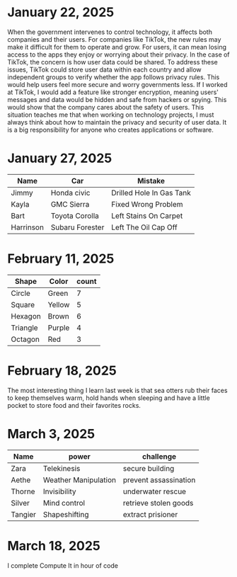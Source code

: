 # January 22, 2025 
When the government intervenes to control technology, it affects both companies and their users. For companies like TikTok, the new rules may make it difficult for them to operate and grow. For users, it can mean losing access to the apps they enjoy or worrying about their privacy. In the case of TikTok, the concern is how user data could be shared.
To address these issues, TikTok could store user data within each country and allow independent groups to verify whether the app follows privacy rules. This would help users feel more secure and worry governments less.
If I worked at TikTok, I would add a feature like stronger encryption, meaning users' messages and data would be hidden and safe from hackers or spying. This would show that the company cares about the safety of users.
This situation teaches me that when working on technology projects, I must always think about how to maintain the privacy and security of user data. It is a big responsibility for anyone who creates applications or software.
# January 27, 2025
| Name      | Car           | Mistake                  |
| --------- | ------------- | ------------------------ |
| Jimmy     | Honda civic   | Drilled Hole In Gas Tank |
| Kayla     | GMC Sierra    | Fixed Wrong Problem      |
|Bart       |Toyota Corolla | Left Stains On Carpet    |
| Harrinson |Subaru Forester| Left The Oil Cap Off     |
# February 11, 2025
| Shape     | Color    | count |
| --------- | -------- | ----- |
| Circle    | Green    |  7    |
| Square    | Yellow   |  5    |
| Hexagon   | Brown    |  6    |
| Triangle  | Purple   |  4    |
| Octagon   | Red      |  3    |
# February 18, 2025
The most interesting thing I learn last week is that sea otters rub their faces to keep themselves warm, hold hands when sleeping and have a little pocket to store food and their favorites rocks.
# March 3, 2025
| Name    | power                | challenge            |
| ------- | ---------------------| ---------------------|
| Zara    | Telekinesis          | secure building      |
| Aethe   | Weather Manipulation | prevent assassination|
| Thorne  | Invisibility         | underwater rescue    |
| Silver  | Mind control         | retrieve stolen goods|
| Tangier | Shapeshifting        | extract prisioner    |
# March 18, 2025
I complete Compute It in hour of code
